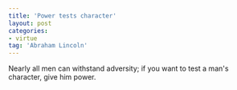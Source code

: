 ```yaml
---
title: 'Power tests character'
layout: post
categories:
- virtue
tag: 'Abraham Lincoln'
---
```


Nearly all men can withstand adversity; if you want to test a man's character, give him power.